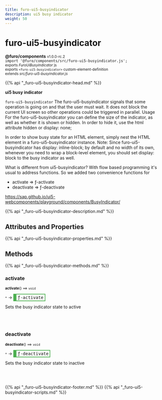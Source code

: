 ```yaml
---
title: furo-ui5-busyindicator
description: ui5 busy indicator
weight: 50
---
```


# furo-ui5-busyindicator
**@furo/components** <small>v1.0.0-rc.2</small>
<br>`import '@furo/components/src/furo-ui5-busyindicator.js';`<small>
<br>exports *FuroUiBusyindicator* js
<br>exports `<furo-ui5-busyindicator>` custom-element-definition
<br>extends *src/furo-ui5-busyindicator.js*</small>

{{% api "_furo-ui5-busyindicator-head.md" %}}

**ui5 busy indicator**

`furo-ui5-busyindicator`
The furo-ui5-busyindicator signals that some operation is going on and that the user must wait. It does not block
the current UI screen so other operations could be triggered in parallel.
Usage
For the furo-ui5-busyindicator you can define the size of the indicator, as well as whether it is shown or hidden.
In order to hide it, use the html attribute hidden or display: none;

In order to show busy state for an HTML element, simply nest the HTML element in a furo-ui5-busyindicator instance.
Note: Since furo-ui5-busyindicator has display: inline-block; by default and no width of its own, whenever you need
to wrap a block-level element, you should set display: block to the busy indicator as well.

What is different from ui5-busyindicator?
With flow based programming it's usual to address functions. So we added two convenience functions for
- activate => ƒ-activate
- deactivate => ƒ-deactivate

https://sap.github.io/ui5-webcomponents/playground/components/BusyIndicator/

{{% api "_furo-ui5-busyindicator-description.md" %}}


## Attributes and Properties
{{% api "_furo-ui5-busyindicator-properties.md" %}}





## Methods
{{% api "_furo-ui5-busyindicator-methods.md" %}}


### **activate**
<small>**activate**() ⟹ `void`</small>

<small>`*`</small> →
<span  style="border-width:2px 2px 2px 10px; border-style: solid;border-color:  rgb(76, 175, 80);font-family:monospace; padding:2px 4px;">ƒ-activate</span>

Sets the busy indicator state to active

<br><br>

### **deactivate**
<small>**deactivate**() ⟹ `void`</small>

<small>`*`</small> →
<span  style="border-width:2px 2px 2px 10px; border-style: solid;border-color:  rgb(76, 175, 80);font-family:monospace; padding:2px 4px;">ƒ-deactivate</span>

Sets the busy indicator state to inactive

<br><br>




{{% api "_furo-ui5-busyindicator-footer.md" %}}
{{% api "_furo-ui5-busyindicator-scripts.md" %}}
